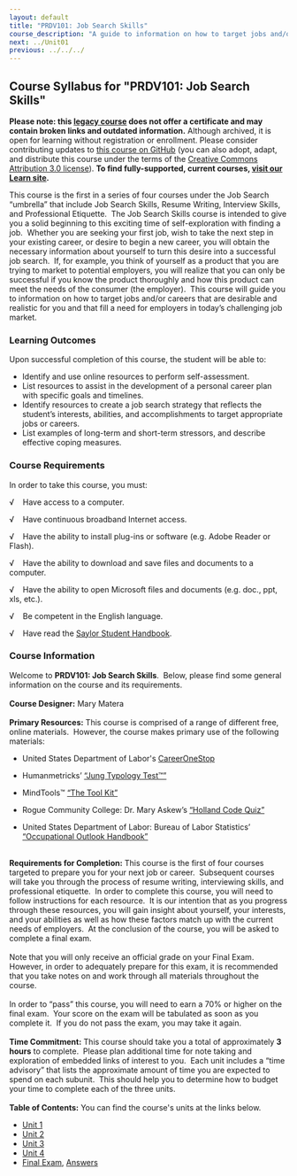 ```yaml
---
layout: default
title: "PRDV101: Job Search Skills"
course_description: "A guide to information on how to target jobs and/or careers that are desirable and realistic for you and that fill a need for employers in today’s challenging job market."
next: ../Unit01
previous: ../../../
---
```

Course Syllabus for "PRDV101: Job Search Skills"
------------------------------------------------

**Please note: this [legacy course](https://sayloracademy.zendesk.com/hc/en-us/articles/206089967) does not offer a certificate and may contain 
broken links and outdated information.** Although archived, it is open 
for learning without registration or enrollment. Please consider contributing 
updates to [this course on GitHub](https://github.com/saylordotorg/course_prdv101) 
(you can also adopt, adapt, and distribute this course under the terms of 
the [Creative Commons Attribution 3.0 license](http://creativecommons.org/licenses/by/3.0/)). **To find fully-supported, current courses, [visit our 
Learn site](https://learn.saylor.org).**

This course is the first in a series of four courses under the Job
Search “umbrella” that include Job Search Skills, Resume Writing,
Interview Skills, and Professional Etiquette.  The Job Search Skills
course is intended to give you a solid beginning to this exciting time
of self-exploration with finding a job.  Whether you are seeking your
first job, wish to take the next step in your existing career, or desire
to begin a new career, you will obtain the necessary information about
yourself to turn this desire into a successful job search.  If, for
example, you think of yourself as a product that you are trying to
market to potential employers, you will realize that you can only be
successful if you know the product thoroughly and how this product can
meet the needs of the consumer (the employer).  This course will guide
you to information on how to target jobs and/or careers that are
desirable and realistic for you and that fill a need for employers in
today’s challenging job market.

### Learning Outcomes

Upon successful completion of this course, the student will be able to:

-   Identify and use online resources to perform self-assessment.
-   List resources to assist in the development of a personal career
    plan with specific goals and timelines.
-   Identify resources to create a job search strategy that reflects the
    student’s interests, abilities, and accomplishments to target
    appropriate jobs or careers.
-   List examples of long-term and short-term stressors, and describe
    effective coping measures.

### Course Requirements

In order to take this course, you must:  
  
 √    Have access to a computer.  
  
 √    Have continuous broadband Internet access.  
  
 √    Have the ability to install plug-ins or software (e.g. Adobe
Reader or Flash).  
  
 √    Have the ability to download and save files and documents to a
computer.  
  
 √    Have the ability to open Microsoft files and documents (e.g. doc.,
ppt, xls, etc.).  
  
 √    Be competent in the English language.  
  
 √    Have read the [Saylor Student
Handbook](http://www.saylor.org/site/wp-content/uploads/2012/05/Saylor-StudentHandbook.pdf).  

### Course Information

Welcome to **PRDV101: Job Search Skills**.  Below, please find some
general information on the course and its requirements.  
    
 **Course Designer:** Mary Matera  
    
 **Primary Resources:** This course is comprised of a range of different
free, online materials.  However, the course makes primary use of the
following materials:  

-   United States Department of
    Labor's [CareerOneStop](http://www.careeronestop.org/ReEmployment/)

<!-- -->

-   Humanmetricks’ [“Jung Typology
    Test™”](http://www.humanmetrics.com/cgi-win/JungType.htm)

<!-- -->

-   MindTools™ [“The Tool
    Kit”](http://www.mindtools.com/fulltoolkit.htm)

<!-- -->

-   Rogue Community College: Dr. Mary Askew’s [“Holland Code
    Quiz”](http://www.roguecc.edu/Counseling/HollandCodes/)

<!-- -->

-   United States Department of Labor: Bureau of Labor Statistics’
    [“Occupational Outlook Handbook”](http://www.bls.gov/ooh/)

   
 **Requirements for Completion:** This course is the first of four
courses targeted to prepare you for your next job or career.  Subsequent
courses will take you through the process of resume writing,
interviewing skills, and professional etiquette.  In order to complete
this course, you will need to follow instructions for each resource.  It
is our intention that as you progress through these resources, you will
gain insight about yourself, your interests, and your abilities as well
as how these factors match up with the current needs of employers.  At
the conclusion of the course, you will be asked to complete a final
exam.   
    
 Note that you will only receive an official grade on your Final Exam. 
However, in order to adequately prepare for this exam, it is recommended
that you take notes on and work through all materials throughout the
course.  
    
 In order to “pass” this course, you will need to earn a 70% or higher
on the final exam.  Your score on the exam will be tabulated as soon as
you complete it.  If you do not pass the exam, you may take it again.  
    
 **Time Commitment:** This course should take you a total of
approximately **3 hours** to complete.  Please plan additional time for
note taking and exploration of embedded links of interest to you.  Each
unit includes a “time advisory” that lists the approximate amount of
time you are expected to spend on each subunit.  This should help you to
determine how to budget your time to complete each of the three units.  
    
**Table of Contents:** You can find the course's units at the links below.

- [Unit 1](https://legacy.saylor.org/prdv101/Unit01/)
- [Unit 2](https://legacy.saylor.org/prdv101/Unit02/)
- [Unit 3](https://legacy.saylor.org/prdv101/Unit03/)
- [Unit 4](https://legacy.saylor.org/prdv101/Unit04/)
- [Final Exam](http://saylordotorg.github.io/LegacyExams/PRDV/PRDV101/PRDV101-FinalExam.html), [Answers](http://saylordotorg.github.io/LegacyExams/PRDV/PRDV101/PRDV101-FinalExam-Answers.html)
